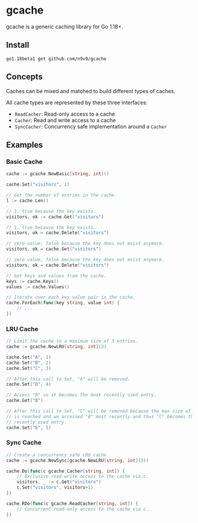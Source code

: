 # gcache

gcache is a generic caching library for Go 1.18+.

## Install

```
go1.18beta1 get github.com/n9v9/gcache
```

## Concepts

Caches can be mixed and matched to build different types of caches.

All cache types are represented by these three interfaces:

-   `ReadCacher`: Read-only access to a cache
-   `Cacher`: Read and write access to a cache
-   `SyncCacher`: Concurrency safe implementation around a `Cacher`

## Examples

### Basic Cache

```go
cache := gcache.NewBasic[string, int]()

cache.Set("visitors", 1)

// Get the number of entries in the cache.
l := cache.Len()

// 1, true because the key exists.
visitors, ok := cache.Get("visitors")

// 1, true because the key exists.
visitors, ok = cache.Delete("visitors")

// zero value, false because the key does not exist anymore.
visitors, ok = cache.Get("visitors")

// zero value, false because the key does not exist anymore.
visitors, ok = cache.Delete("visitors")

// Get keys and values from the cache.
keys := cache.Keys()
values := cache.Values()

// Iterate over each key value pair in the cache.
cache.ForEach(func(key string, value int) {
    // ...
})
```

### LRU Cache

```go
// Limit the cache to a maximum size of 3 entries.
cache := gcache.NewLRU[string, int](3)

cache.Set("A", 1)
cache.Set("B", 2)
cache.Set("C", 3)

// After this call to Set, "A" will be removed.
cache.Set("D", 4)

// Access "B" so it becomes the most recently used entry.
cache.Get("B")

// After this call to Set, "C" will be removed because the max size of the cache
// is reached and we accessed "B" most recently and thus "C" becomes the least
// recently used entry.
cache.Set("E", 5)
```

### Sync Cache

```go
// Create a concurrency safe LRU cache.
cache := gcache.NewSync(gcache.NewLRU[string, int](3))

cache.Do(func(c gcache.Cacher[string, int]) {
    // Exclusive read-write access to the cache via c.
    visitors, _ := c.Get("visitors")
    c.Set("visitors", visitors+1)
})

cache.RDo(func(c gcache.ReadCacher[string, int]) {
    // Concurrent read-only access to the cache via c.
})
```
